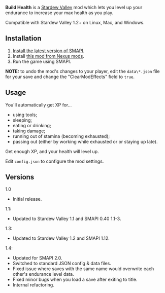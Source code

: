 **Build Health** is a [Stardew Valley](http://stardewvalley.net/) mod which lets you level up
your endurance to increase your max health as you play.

Compatible with Stardew Valley 1.2+ on Linux, Mac, and Windows.

## Installation
1. [Install the latest version of SMAPI](https://github.com/Pathoschild/SMAPI/releases).
2. Install [this mod from Nexus mods](http://www.nexusmods.com/stardewvalley/mods/445).
3. Run the game using SMAPI.

**NOTE:** to undo the mod's changes to your player, edit the `data\*.json` file for your save and
change the "ClearModEffects" field to `true`.

## Usage
You'll automatically get XP for...

* using tools;
* sleeping;
* eating or drinking;
* taking damage;
* running out of stamina (becoming exhausted);
* passing out (either by working while exhausted or or staying up late).

Get enough XP, and your health will level up.

Edit `config.json` to configure the mod settings.

## Versions
1.0
* Initial release.

1.1:
* Updated to Stardew Valley 1.1 and SMAPI 0.40 1.1-3.

1.3:
* Updated to Stardew Valley 1.2 and SMAPI 1.12.

1.4:
* Updated for SMAPI 2.0.
* Switched to standard JSON config & data files.
* Fixed issue where saves with the same name would overwrite each other's endurance level data.
* Fixed minor bugs when you load a save after exiting to title.
* Internal refactoring.
